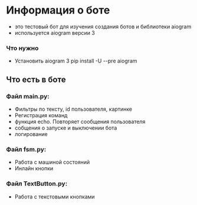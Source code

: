 # Информация о боте

- это тестовый бот для изучения создания ботов и библиотеки aiogram
- используется aiogram версии 3

### Что нужно

- Установить aiogram 3 pip install -U --pre aiogram

## Что есть в боте

### Файл **main.py**:

- Фильтры по тексту, id пользователя, картинке
- Регистрация команд
- функция echo. Повторяет сообщения пользователя
- собщения о запуске и выключении бота
- логирование

### Файл **fsm.py**:

- Работа с машиной состояний
- Инлайн кнопки

### Файл **TextButton.py**:

- Работа с текстовыми кнопками
